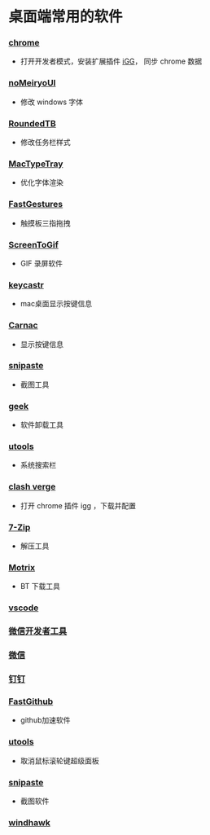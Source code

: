 # 桌面端常用的软件


### [chrome](https://chrome.google.com)
- 打开开发者模式，安装扩展插件 [iGG](https://iguge.xyz/)， 同步 chrome 数据

### [noMeiryoUI](https://github.com/Tatsu-syo/noMeiryoUI)
- 修改 windows 字体

### [RoundedTB](https://github.com/Erisa/RoundedTB)
- 修改任务栏样式

### [MacTypeTray](https://www.mactype.net/)
- 优化字体渲染

### [FastGestures](https://fg.zhaokeli.com/)
- 触摸板三指拖拽

### [ScreenToGif](https://github.com/NickeManarin/ScreenToGif)
- GIF 录屏软件

### [keycastr](https://github.com/keycastr/keycastr)
- mac桌面显示按键信息

### [Carnac](https://github.com/Code52/carnac)
- 显示按键信息

### [snipaste](https://zh.snipaste.com/)
- 截图工具

### [geek](https://geekuninstaller.com/download)
- 软件卸载工具

### [utools](https://www.u.tools/)
- 系统搜索栏


### [clash verge](https://github.com/zzzgydi/clash-verge/tree/main)
- 打开 chrome 插件 igg ，下载并配置

### [7-Zip](https://www.7-zip.org/)
- 解压工具

### [Motrix](https://motrix.app/)
- BT 下载工具

### [vscode](https://code.visualstudio.com/)
### [微信开发者工具](https://developers.weixin.qq.com/miniprogram/dev/devtools/download.html)
### [微信](https://weixin.qq.com/)
### [钉钉](https://page.dingtalk.com/wow/z/dingtalk/simple/ddhomedownlaod#/)


### [FastGithub](https://github.com/dotnetcore/FastGithub)
- github加速软件

### [utools](https://www.u.tools/)
- 取消鼠标滚轮键超级面板


### [snipaste](https://zh.snipaste.com/)
- 截图软件

### [windhawk](https://windhawk.net/)
